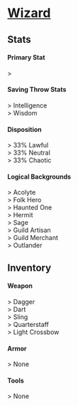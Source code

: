 <script>const page = "classTypes"</script>
# **[Wizard](https://www.dndbeyond.com/classes/wizard)**
## **Stats**
#### **Primary Stat**
\>
#### **Saving Throw Stats**
\> Intelligence<br>
\> Wisdom
#### **Disposition**
\> 33% Lawful<br>
\> 33% Neutral<br>
\> 33% Chaotic
#### **Logical Backgrounds**
\> Acolyte<br>
\> Folk Hero<br>
\> Haunted One<br>
\> Hermit<br>
\> Sage<br>
\> Guild Artisan<br>
\> Guild Merchant<br>
\> Outlander
## **Inventory**
#### **Weapon**
\> Dagger<br>
\> Dart<br>
\> Sling<br>
\> Quarterstaff<br>
\> Light Crossbow
#### **Armor**
\> None
#### **Tools**
\> None
